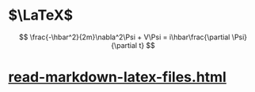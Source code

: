 # $\LaTeX$

$$
\frac{-\hbar^2}{2m}\nabla^2\Psi + V\Psi = i\hbar\frac{\partial \Psi}{\partial t}
$$

# [read-markdown-latex-files.html](read-markdown-latex-files.html)
